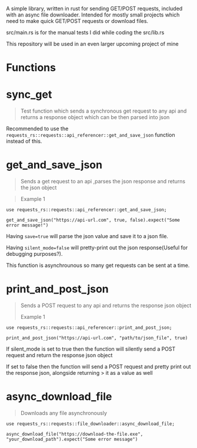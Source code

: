 A simple library, written in rust for sending GET/POST requests, included with an async file downloader. Intended for mostly small projects which need to make quick GET/POST requests or download files.

src/main.rs is for the manual tests I did while coding the src/lib.rs

This repository will be used in an even larger upcoming project of mine


# Functions 

# sync_get
>
> Test function which sends a synchronous get request to any api and returns a response object which can be then parsed into json
>
 Recommended to use the ```requests_rs::requests::api_referencer::get_and_save_json``` function instead of this.

# get_and_save_json
>
> Sends a get request to an api ,parses the json response and returns the json object

> Example 1

```
use requests_rs::requests::api_referencer::get_and_save_json;

get_and_save_json("https://api-url.com", true, false).expect("Some error message!")
```

Having ```save=true``` will parse the json value and save it to a json file. 

Having ```silent_mode=false``` will pretty-print out the json response(Useful for debugging purposes?).

This function is asynchrounous so many get requests can be sent at a time.

# print_and_post_json
>
> Sends a POST request to any api and returns the response json object
>
> Example 1

```
use requests_rs::requests::api_referencer::print_and_post_json;

print_and_post_json("https://api-url.com", "path/to/json_file", true)
```

If silent_mode is set to true then the function will silently send a POST request and return the response json object

If set to false then the function will send a POST request and pretty print out the response json, alongside returning > it as a value as well

# async_download_file 
>
> Downloads any file asynchronously

```
use requests_rs::requests::file_downloader::async_download_file;

async_download_file("https://download-the-file.exe", "your_download_path").expect("Some error message")
```
